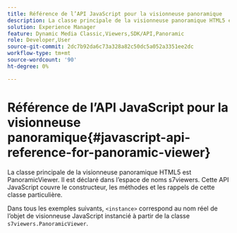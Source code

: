 ```yaml
---
title: Référence de l’API JavaScript pour la visionneuse panoramique
description: La classe principale de la visionneuse panoramique HTML5 est PanoramicViewer. Il est déclaré dans l’espace de noms s7viewers. Cette API JavaScript couvre le constructeur, les méthodes et les rappels de cette classe particulière.
solution: Experience Manager
feature: Dynamic Media Classic,Viewers,SDK/API,Panoramic
role: Developer,User
source-git-commit: 2dc7b92da6c73a328a82c50dc5a052a3351ee2dc
workflow-type: tm+mt
source-wordcount: '90'
ht-degree: 0%

---
```


# Référence de l’API JavaScript pour la visionneuse panoramique{#javascript-api-reference-for-panoramic-viewer}

La classe principale de la visionneuse panoramique HTML5 est PanoramicViewer. Il est déclaré dans l’espace de noms s7viewers. Cette API JavaScript couvre le constructeur, les méthodes et les rappels de cette classe particulière.

Dans tous les exemples suivants, `<instance>` correspond au nom réel de l’objet de visionneuse JavaScript instancié à partir de la classe `s7viewers.PanoramicViewer`.
